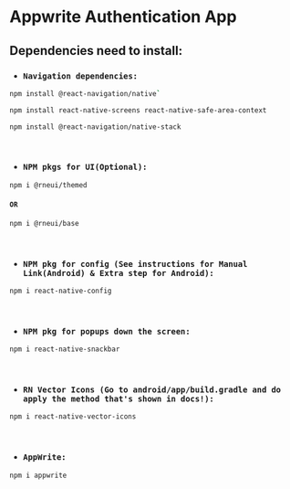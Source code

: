 # Appwrite Authentication App


## Dependencies need to install:

- ### `Navigation dependencies:`

 ```bash
 npm install @react-navigation/native`
```

```bash
npm install react-native-screens react-native-safe-area-context
```

```bash
npm install @react-navigation/native-stack
```
<br>

- ### `NPM pkgs for UI(Optional):`

```bash
npm i @rneui/themed
```
#### `OR`
```bash
npm i @rneui/base
```
<br>

- ### `NPM pkg for config (See instructions for Manual Link(Android) & Extra step for Android):`
```bash
npm i react-native-config
```
<br>

- ### `NPM pkg for popups down the screen:`

```bash
npm i react-native-snackbar
```
<br>

- ### `RN Vector Icons (Go to android/app/build.gradle and do apply the method that's shown in docs!):`

```bash
npm i react-native-vector-icons
```
<br>

- ### `AppWrite:`

```bash
npm i appwrite
```
